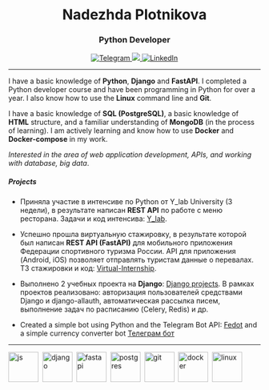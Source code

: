 <div id="header" align="center">
	<h1>Nadezhda Plotnikova</h1>
	<h3>Python Developer</h3>
</div>

<div id="socials" align="center">
    <a href="https://t.me/NadPlot">
	<img src="https://img.shields.io/badge/Telegram-blue?style=for-the-badge&logo=telegram&logoColor=white" alt="Telegram"/>
    </a>
    <a href="https://career.habr.com/nadplot">
        <img src="https://img.shields.io/badge/Habr-blue?style=for-the-badge&logo=habr&logoColor=white%22%20alt=%22Habr"/>
    </a>
    <a href="https://www.linkedin.com/in/nadplot/">
	<img src="https://img.shields.io/badge/LinkedIn-blue?style=for-the-badge&logo=linkedin&logoColor=white" alt="LinkedIn"/>
    </a>
</div>

<hr>

<div id="about" align="left">
	
I have a basic knowledge of **Python**, **Django** and **FastAPI**. I completed a Python developer course and have been programming in Python for over a year. I also know how to use the **Linux** command line and **Git**.	

I have a basic knowledge of **SQL (PostgreSQL)**, a basic knowledge of **HTML** structure, and a familiar understanding of **MongoDB** (in the process of learning). I am actively learning and know how to use **Docker** and **Docker-compose** in my work.

*Interested in the area of web application development, APIs, and working with database, big data*.

##### Projects

- Приняла участие в интенсиве по Python от Y_lab University (3 недели), в результате написан **REST API** по работе с меню ресторана.
Задачи и код интенсива:
<a href="https://github.com/NadPlot/Y_lab.git">Y_lab</a>.

- Успешно прошла виртуальную стажировку, в результате которой был написан **REST API (FastAPI)** для мобильного приложения Федерации спортивного туризма России. API для приложения (Android, iOS) позволяет отправлять туристам данные о перевалах.
ТЗ стажировки и код: <a href="https://github.com/NadPlot/Virtual-Internship.git">Virtual-Internship</a>.

- Выполнено 2 учебных проекта на **Django**: <a href="https://github.com/NadPlot/StudyProjects.git">Django projects</a>.
В рамках проектов реализовано: авторизация пользователей средствами Django и django-allauth, автоматическая рассылка писем, выполнение задач по расписанию (Celery, Redis) и др.

- Created a simple bot using Python and the Telegram Bot API: <a href="https://t.me/nadplot_bot">Fedot</a> and a simple currency converter bot  <a href="https://github.com/NadPlot/StudyProjects/tree/main/TelegramBot">Телеграм бот</a>	
</div>
<hr>

<div id="skills">
<img src="https://cdn.jsdelivr.net/gh/devicons/devicon/icons/python/python-original-wordmark.svg" title="js" width="60" height="60"/>&nbsp; <img src="https://cdn.jsdelivr.net/gh/devicons/devicon/icons/django/django-plain-wordmark.svg" title="django" width="60" height="60"/>&nbsp; <img src="https://cdn.jsdelivr.net/gh/devicons/devicon/icons/fastapi/fastapi-original-wordmark.svg" title="fastapi" width="60" height="60"/>&nbsp; <img src="https://cdn.jsdelivr.net/gh/devicons/devicon/icons/postgresql/postgresql-original-wordmark.svg" title="postgres" width="60" height="60"/>&nbsp; <img src="https://cdn.jsdelivr.net/gh/devicons/devicon/icons/git/git-original-wordmark.svg" title="git" width="60" height="60"/>&nbsp; <img src="https://cdn.jsdelivr.net/gh/devicons/devicon/icons/docker/docker-original-wordmark.svg" title="docker" width="60" height="60"/>&nbsp; <img src="https://cdn.jsdelivr.net/gh/devicons/devicon/icons/linux/linux-original.svg" title="linux" width="60" height="60"/>&nbsp;
</div>
